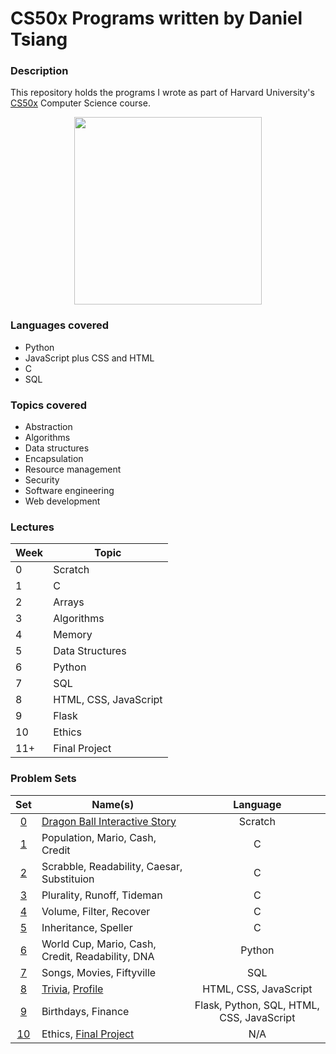 # CS50x Programs written by Daniel Tsiang

### Description
This repository holds the programs I wrote as part of Harvard University's [CS50x](https://cs50.harvard.edu/x/2021/ "CS50x 2021") Computer Science course.

<p align="center">
  <img width="300" height="300" src="https://user-images.githubusercontent.com/74436899/110034497-6ddd7980-7d32-11eb-94ef-bbdf2b014d49.png">
</p>

### Languages covered
* Python
* JavaScript plus CSS and HTML
* C
* SQL

### Topics covered
* Abstraction
* Algorithms
* Data structures
* Encapsulation
* Resource management
* Security
* Software engineering
* Web development

### Lectures

| Week | Topic                 |
| ---- | --------------------- |
| 0    | Scratch               |
| 1    | C                     |
| 2    | Arrays                |
| 3    | Algorithms            |
| 4    | Memory                |
| 5    | Data Structures       |
| 6    | Python                |
| 7    | SQL                   |
| 8    | HTML, CSS, JavaScript |
| 9    | Flask                 |
| 10   | Ethics                |
| 11+  | Final Project         |

### Problem Sets

| Set                                                   | Name(s)                                                                  | Language                                  |
| :---------------------------------------------------: | ------------------------------------------------------------------------ | :---------------------------------------: |
| [0](https://cs50.harvard.edu/x/2021/psets/0/scratch/) | [Dragon Ball Interactive Story](https://github.com/DanielTsiang/Scratch) | Scratch                                   |
| [1](https://cs50.harvard.edu/x/2021/psets/1/)         | Population, Mario, Cash, Credit                                          | C                                         |
| [2](https://cs50.harvard.edu/x/2021/psets/2/)         | Scrabble, Readability, Caesar, Substituion                               | C                                         |
| [3](https://cs50.harvard.edu/x/2021/psets/3/)         | Plurality, Runoff, Tideman                                               | C                                         |
| [4](https://cs50.harvard.edu/x/2021/psets/4/)         | Volume, Filter, Recover                                                  | C                                         |
| [5](https://cs50.harvard.edu/x/2021/psets/5/)         | Inheritance, Speller                                                     | C                                         |
| [6](https://cs50.harvard.edu/x/2021/psets/6/)         | World Cup, Mario, Cash, Credit, Readability, DNA                         | Python                                    |
| [7](https://cs50.harvard.edu/x/2021/psets/7/)         | Songs, Movies, Fiftyville                                                | SQL                                       |
| [8](https://cs50.harvard.edu/x/2021/psets/8/)         | [Trivia](https://github.com/DanielTsiang/trivia), [Profile](https://github.com/DanielTsiang/danieltsiang.github.io) | HTML, CSS, JavaScript |
| [9](https://cs50.harvard.edu/x/2021/psets/9/)         | Birthdays, Finance                                                       | Flask, Python, SQL, HTML, CSS, JavaScript |
| [10](https://cs50.harvard.edu/x/2021/psets/10/)       | Ethics, [Final Project](https://github.com/DanielTsiang/stock-simulator) | N/A                                       |
